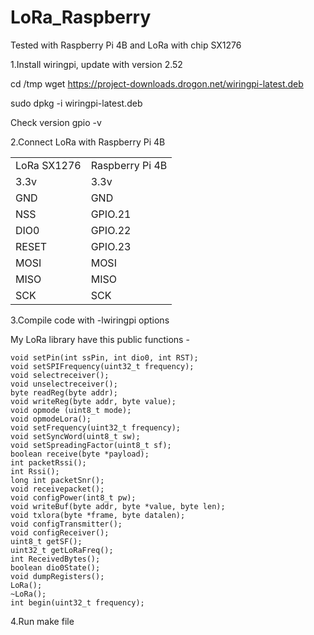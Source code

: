 # LoRa_Raspberry
Tested with Raspberry Pi 4B and LoRa with chip SX1276

1.Install wiringpi, update with version 2.52

cd /tmp
wget https://project-downloads.drogon.net/wiringpi-latest.deb

sudo dpkg -i wiringpi-latest.deb

Check version
gpio -v

2.Connect LoRa with Raspberry Pi 4B
<table>
	<tr>
		<td>LoRa SX1276</td><td>Raspberry Pi 4B</td>
	</tr>
	<tr>
		<td>3.3v</td><td>3.3v</td>
	</tr>
	<tr>
		<td>GND</td><td>GND</td>
	</tr>
	<tr>
		<td>NSS</td><td>GPIO.21</td>
	</tr>
	<tr>
		<td>DIO0</td><td>GPIO.22</td>
	</tr>
	<tr>
		<td>RESET</td><td>GPIO.23</td>
	</tr>
	<tr>
		<td>MOSI</td><td>MOSI</td>
	</tr>
	<tr>
		<td>MISO</td><td>MISO</td>
	</tr>
	<tr>
		<td>SCK</td><td>SCK</td>
	</tr>
</table>

3.Compile code with -lwiringpi options


My LoRa library have this public functions -

	void setPin(int ssPin, int dio0, int RST);
	void setSPIFrequency(uint32_t frequency);
	void selectreceiver();
	void unselectreceiver();
	byte readReg(byte addr);
	void writeReg(byte addr, byte value);
	void opmode (uint8_t mode);
	void opmodeLora();
	void setFrequency(uint32_t frequency);
	void setSyncWord(uint8_t sw);
	void setSpreadingFactor(uint8_t sf);
	boolean receive(byte *payload);
	int packetRssi();
	int Rssi();
	long int packetSnr();
	void receivepacket();
	void configPower(int8_t pw);
	void writeBuf(byte addr, byte *value, byte len);
	void txlora(byte *frame, byte datalen);
	void configTransmitter();
	void configReceiver();
	uint8_t getSF();
	uint32_t getLoRaFreq();
	int ReceivedBytes();
	boolean dio0State();
	void dumpRegisters();
	LoRa();
	~LoRa();
	int begin(uint32_t frequency);

4.Run make file
